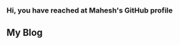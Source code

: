 ### Hi, you have reached at Mahesh's GitHub profile

## My Blog

<!-- BLOGPOSTS:START -->
<!-- BLOGPOSTS:END -->

<!--


- 🌱 I’m currently learning the things that I don't know.
- 💬 About me? ...
I am INFJ-A, most of the time. Having a discussion about human psychology, count me in. Apart from that I am interested in Science, The Universe, and all other super cool stuff including UFO/UAPs
- 📫 Wanna reach me?: You can ping me at any of the socials that you find at this page. I am not super active, but I will reply if I see your message.
- 😄 Pronouns: He would be fine
- ⚡ Fun fact: Did you know that the center of the Donut is 100% fat free
-->
